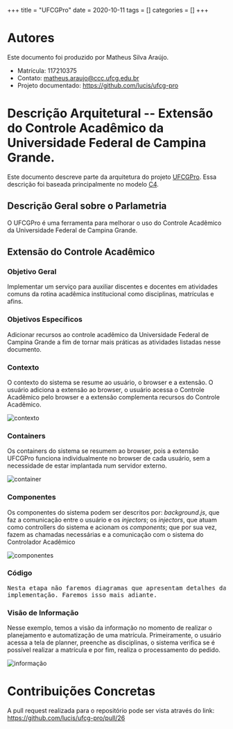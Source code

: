 +++
title = "UFCGPro"
date = 2020-10-11
tags = []
categories = []
+++


# Autores

Este documento foi produzido por Matheus Silva Araújo.

- Matrícula: 117210375
- Contato: matheus.araujo@ccc.ufcg.edu.br
- Projeto documentado: https://github.com/lucis/ufcg-pro

# Descrição Arquitetural -- Extensão do Controle Acadêmico da Universidade Federal de Campina Grande.

Este documento descreve parte da arquitetura do projeto [UFCGPro](https://github.com/lucis/ufcg-pro). Essa descrição foi baseada principalmente no modelo [C4](https://c4model.com/).

## Descrição Geral sobre o Parlametria

O UFCGPro é uma ferramenta para melhorar o uso do Controle Acadêmico da Universidade Federal de Campina Grande. 

## Extensão do Controle Acadêmico

### Objetivo Geral

Implementar um serviço para auxiliar discentes e docentes em atividades comuns da rotina acadêmica institucional como disciplinas, matrículas e afins.

### Objetivos Específicos

Adicionar recursos ao controle acadêmico da Universidade Federal de Campina Grande a fim de tornar mais práticas as atividades listadas nesse documento.

### Contexto

O contexto do sistema se resume ao usuário, o browser e a extensão. O usuário adiciona a extensão ao browser, o usuário acessa o Controle Acadêmico pelo browser e a extensão complementa recursos do Controle Acadêmico.

![contexto](DiagramaContexto.png)

### Containers

Os containers do sistema se resumem ao browser, pois a extensão UFCGPro funciona individualmente no browser de cada usuário, sem a necessidade de estar implantada num servidor externo.

![container](DiagramaContainer.png)

### Componentes

Os componentes do sistema podem ser descritos por: *background.js*, que faz a comunicação entre o usuário e os *injectors*; os *injectors*, que atuam como controllers do sistema e acionam os *components*; que por sua vez, fazem as chamadas necessárias e a comunicação com o sistema do Controlador Acadêmico


![componentes](DiagramaComponentes.png)

### Código

<pre>
Nesta etapa não faremos diagramas que apresentam detalhes da
implementação. Faremos isso mais adiante.
</pre>

### Visão de Informação

Nesse exemplo, temos a visão da informação no momento de realizar o planejamento e automatização de uma matrícula. Primeiramente, o usuário acessa a tela de planner, preenche as disciplinas, o sistema verifica se é possível realizar a matrícula e por fim, realiza o processamento do pedido.

![informação](DiagramaInformacional.png)

# Contribuições Concretas

A pull request realizada para o repositório pode ser vista através do link: https://github.com/lucis/ufcg-pro/pull/26